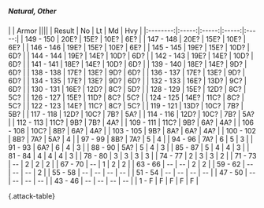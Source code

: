##### Natural, Other

|      |   Armor   ||||
|   Result   |   No   |   Lt   |   Md   |   Hvy   |
|:--------:|:-----:|:-----:|:-----:|:-----:|
| 149 - 150 | 20E? | 15E? | 10E? | 6E? |
| 147 - 148 | 20E? | 15E? | 10E? | 6E? |
| 146 - 146 | 19E? | 15E? | 10E? | 6E? |
| 145 - 145 | 19E? | 15E? | 10D? | 6D? |
| 144 - 144 | 19E? | 14E? | 10D? | 6D? |
| 142 - 143 | 19E? | 14E? | 10D? | 6D? |
| 141 - 141 | 18E? | 14E? | 10D? | 6D? |
| 139 - 140 | 18E? | 14E? | 9D? | 6D? |
| 138 - 138 | 17E? | 13E? | 9D? | 6D? |
| 136 - 137 | 17E? | 13E? | 9D? | 6D? |
| 134 - 135 | 17E? | 13E? | 9D? | 6D? |
| 132 - 133 | 16E? | 13D? | 9C? | 6D? |
| 130 - 131 | 16E? | 12D? | 8C? | 5D? |
| 128 - 129 | 15E? | 12D? | 8C? | 5C? |
| 126 - 127 | 15E? | 11D? | 8C? | 5C? |
| 124 - 125 | 14E? | 11C? | 8C? | 5C? |
| 122 - 123 | 14E? | 11C? | 8C? | 5C? |
| 119 - 121 | 13D? | 10C? | 7B? | 5B? |
| 117 - 118 | 12D? | 10C? | 7B? | 5A? |
| 114 - 116 | 12D? | 10C? | 7B? | 5A? |
| 112 - 113 | 11C? | 9B? | 7B? | 4A? |
| 109 - 111 | 11C? | 9B? | 6A? | 4A? |
| 106 - 108 | 10C? | 8B? | 6A? | 4A? |
| 103 - 105 | 9B? | 8A? | 6A? | 4A? |
| 100 - 102 | 8B? | 7A? | 5A? | 4 |
| 97 - 99 | 8B? | 7A? | 5 | 4 |
| 94 - 96 | 7A? | 6 | 5 | 3 |
| 91 - 93 | 6A? | 6 | 4 | 3 |
| 88 - 90 | 5A? | 5 | 4 | 3 |
| 85 - 87 | 5 | 4 | 4 | 3 |
| 81 - 84 | 4 | 4 | 4 | 3 |
| 78 - 80 | 3 | 3 | 3 | 3 |
| 74 - 77 | 2 | 3 | 3 | 2 |
| 71 - 73 | --  | 2 | 2 | 2 |
| 67 - 70 | --  | 1 | 2 | 2 |
| 63 - 66 | --  | --  | 2 | 2 |
| 59 - 62 | --  | --  | --  | 2 |
| 55 - 58 | --  | --  | --  | --  |
| 51 - 54 | --  | --  | --  | --  |
| 47 - 50 | --  | --  | --  | --  |
| 43 - 46 | --  | --  | --  | --  |
| 1 - F | F | F | F | F |

{.attack-table}
